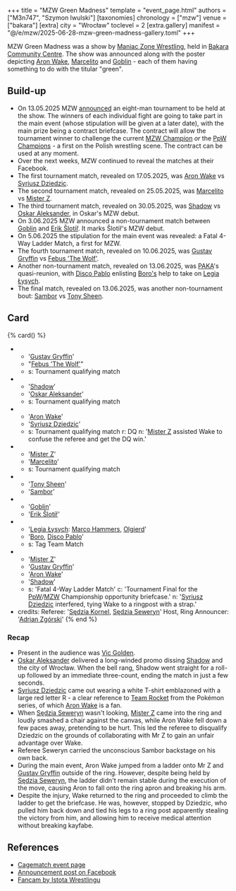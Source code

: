 +++
title = "MZW Green Madness"
template = "event_page.html"
authors = ["M3n747", "Szymon Iwulski"]
[taxonomies]
chronology = ["mzw"]
venue = ["bakara"]
[extra]
city = "Wrocław"
toclevel = 2
[extra.gallery]
manifest = "@/e/mzw/2025-06-28-mzw-green-madness-gallery.toml"
+++

MZW Green Madness was a show by [Maniac Zone Wrestling](@/o/mzw.md), held in [Bakara Community Centre](@/v/bakara.md).
The show was announced along with the poster depicting [Aron Wake](@/w/aron-wake.md), [Marcelito](@/w/marcelito.md) and [Goblin](@/w/goblin.md) - each of them having something to do with the titular "green".

## Build-up

* On 13.05.2025 MZW [announced][walizka] an eight-man tournament to be held at the show. The winners of each individual fight are going to take part in the main event (whose stipulation will be given at a later date), with the main prize being a contract briefcase. The contract will allow the tournament winner to challenge the current [MZW Champion](@/c/mzw-championship.md) _or_ the [PpW Champions](@/c/ppw-championship.md) - a first on the Polish wrestling scene. The contract can be used at any moment.
* Over the next weeks, MZW continued to reveal the matches at their Facebook.
* The first tournament match, revealed on 17.05.2025, was [Aron Wake](@/w/aron-wake.md) vs [Syriusz Dziedzic](@/w/dziedzic.md).
* The second tournament match, revealed on 25.05.2025, was [Marcelito](@/w/marcelito.md) vs [Mister Z](@/w/mister-z.md).
* The third tournament match, revealed on 30.05.2025, was [Shadow](@/w/shadow.md) vs [Oskar Aleksander](@/w/oskar-aleksander.md), in Oskar's MZW debut.
* On 3.06.2025 MZW announced a non-tournament match between [Goblin](@/w/goblin.md) and [Erik Šlotíř](@/w/erik-slotir.md). It marks Šlotíř's MZW debut.
* On 5.06.2025 the stipulation for the main event was revealed: a Fatal 4-Way Ladder Match, a first for MZW.
* The fourth tournament match, revealed on 10.06.2025, was [Gustav Gryffin](@/w/gustav-gryffin.md) vs [Febus 'The Wolf'](@/w/apollo-anderson.md).
* Another non-tournament match, revealed on 13.06.2025, was [PAKA](@/tt/paka.md)'s quasi-reunion, with [Disco Pablo](@/w/disco-pablo.md) enlisting [Boro's](@/w/boro.md) help to take on [Legia Łysych](@/tt/legia-lysych.md).
* The final match, revealed on 13.06.2025, was another non-tournament bout: [Sambor](@/w/sambor.md) vs [Tony Sheen](@/w/riverman.md).

## Card

{% card() %}
- - '[Gustav Gryffin](@/w/gustav-gryffin.md)'
  - "[Febus 'The Wolf'](@/w/apollo-anderson.md)"
  - s: Tournament qualifying match
- - '[Shadow](@/w/shadow.md)'
  - '[Oskar Aleksander](@/w/oskar-aleksander.md)'
  - s: Tournament qualifying match
- - '[Aron Wake](@/w/aron-wake.md)'
  - '[Syriusz Dziedzic](@/w/dziedzic.md)'
  - s: Tournament qualifying match
    r: DQ
    n: '[Mister Z](@/w/mister-z.md) assisted Wake to confuse the referee and get the DQ win.'
- - '[Mister Z](@/w/mister-z.md)'
  - '[Marcelito](@/w/marcelito.md)'
  - s: Tournament qualifying match
- - '[Tony Sheen](@/w/riverman.md)'
  - '[Sambor](@/w/sambor.md)'
- - '[Goblin](@/w/goblin.md)'
  - '[Erik Šlotíř](@/w/erik-slotir.md)'
- - '[Legia Łysych](@/tt/legia-lysych.md): [Marco Hammers](@/w/marco-hammers.md), [Olgierd](@/w/olgierd.md)'
  - '[Boro](@/w/boro.md), [Disco Pablo](@/w/disco-pablo.md)'
  - s: Tag Team Match
- - '[Mister Z](@/w/mister-z.md)'
  - '[Gustav Gryffin](@/w/gustav-gryffin.md)'
  - '[Aron Wake](@/w/aron-wake.md)'
  - '[Shadow](@/w/shadow.md)'
  - s: 'Fatal 4-Way Ladder Match'
    c: 'Tournament Final for the [PpW](@/c/ppw-championship.md)/[MZW](@/c/mzw-championship.md) Championship opportunity briefcase.'
    n: '[Syriusz Dziedzic](@/w/dziedzic.md) interfered, tying Wake to a ringpost with a strap.'
- credits:
    Referee: '[Sędzia Kornel](@/w/sedzia-kornel.md), [Sędzia Seweryn](@/w/sedzia-seweryn.md)'
    Host, Ring Announcer: '[Adrian Zgórski](@/w/adrian-zgorski.md)'
{% end %}

### Recap

* Present in the audience was [Vic Golden](@/w/vic-golden.md).
* [Oskar Aleksander](@/w/oskar-aleksander.md) delivered a long-winded promo dissing [Shadow](@/w/shadow.md) and the city of Wrocław. When the bell rang, Shadow went straight for a roll-up followed by an immediate three-count, ending the match in just a few seconds.
* [Syriusz Dziedzic](@/w/dziedzic.md) came out wearing a white T-shirt emblazoned with a large red letter R - a clear reference to [Team Rocket][kiepoty] from the Pokémon series, of which [Aron Wake](@/w/aron-wake.md) is a fan.
* When [Sędzia Seweryn](@/w/sedzia-seweryn.md) wasn't looking, [Mister Z](@/w/mister-z.md) came into the ring and loudly smashed a chair against the canvas, while Aron Wake fell down a few paces away, pretending to be hurt. This led the referee to disqualify Dziedzic on the grounds of collaborating with Mr Z to gain an unfair advantage over Wake.
* Referee Seweryn carried the unconscious Sambor backstage on his own back.
* During the main event, Aron Wake jumped from a ladder onto Mr Z and [Gustav Gryffin](@/w/gustav-gryffin.md) outside of the ring. However, despite being held by [Sędzia Seweryn](@/w/sedzia-seweryn.md), the ladder didn't remain stable during the execution of the move, causing Aron to fall onto the ring apron and breaking his arm.
* Despite the injury, Wake returned to the ring and proceeded to climb the ladder to get the briefcase. He was, however, stopped by Dziedzic, who pulled him back down and tied his legs to a ring post apparently stealing the victory from him, and allowing him to receive medical attention without breaking kayfabe.

## References

* [Cagematch event page](https://www.cagematch.net/?id=1&nr=425355)
* [Announcement post on Facebook](https://www.facebook.com/photo/?fbid=1096604642497925&set=a.548442050647523)
* [Fancam by Istota Wrestlingu](https://www.youtube.com/watch?v=UBdHNIIgj-I&ab_channel=IstotaWrestlingu)

[walizka]: https://www.facebook.com/photo/?fbid=1108274157997640&set=a.548442050647523
[kiepoty]: https://en.wikipedia.org/wiki/Team_Rocket
